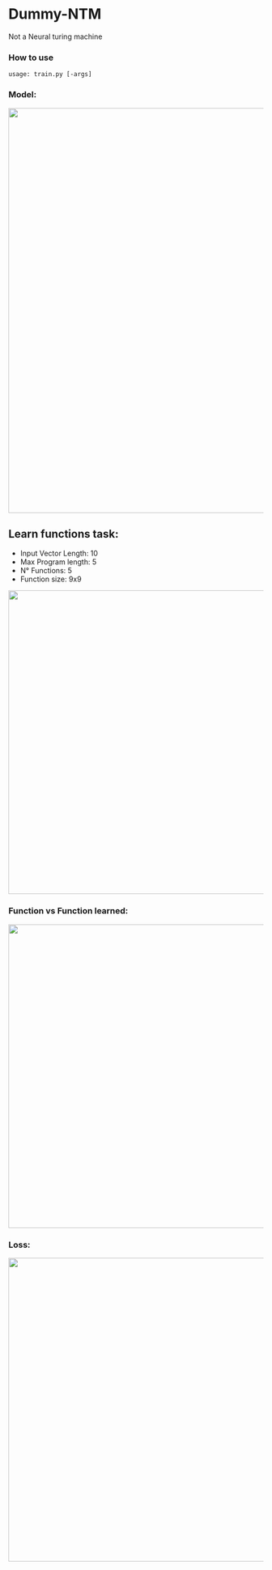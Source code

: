 # Dummy-NTM
Not a Neural turing machine

### How to use

```
usage: train.py [-args]

```

### Model:<br>
<img src="http://i66.tinypic.com/2enqkd4.jpg" width="800">

## Learn functions task: <br>
- Input Vector Length: 10<br> 
- Max Program length: 5<br> 
- N° Functions: 5<br> 
- Function size: 9x9<br> 
<img src="http://i66.tinypic.com/dcvcpw.jpg" width="600">

### Function vs Function learned: <br>
<img src="http://i63.tinypic.com/mcuk3d.jpg" width="600">

### Loss: <br>
<img src="http://i66.tinypic.com/14lmq8n.jpg" width="600">
